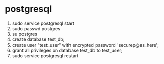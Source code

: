 # postgresql 

1. sudo service postgresql start
2. sudo passwd postgres
3. su postgres
4. create database test_db;
5. create user "test_user" with encrypted password 'securep@ss_here';
6. grant all privileges on database test_db to test_user;
7. sudo service postgresql restart